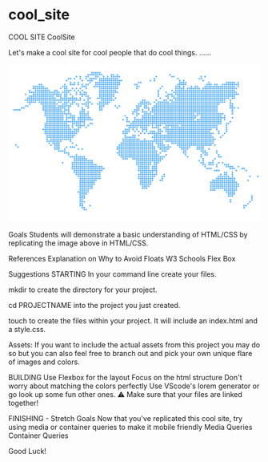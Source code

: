# cool_site
COOL SITE
CoolSite

Let's make a cool site for cool people that do cool things. ......

![Image](world.png)

Goals
Students will demonstrate a basic understanding of HTML/CSS by replicating the image above in HTML/CSS.

References
Explanation on Why to Avoid Floats W3 Schools Flex Box

Suggestions
STARTING
In your command line create your files.

mkdir to create the directory for your project.

cd PROJECTNAME into the project you just created.

touch to create the files within your project. It will include an index.html and a style.css.

Assets: If you want to include the actual assets from this project you may do so but you can also feel free to branch out and pick your own unique flare of images and colors.


BUILDING
Use Flexbox for the layout
Focus on the html structure
Don't worry about matching the colors perfectly
Use VScode's lorem generator or go look up some fun other ones.
⚠️ Make sure that your files are linked together!

FINISHING - Stretch Goals
Now that you've replicated this cool site, try using media or container queries to make it mobile friendly
Media Queries Container Queries

Good Luck!